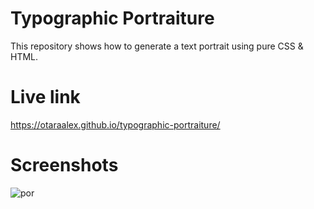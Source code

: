 # Typographic Portraiture

This repository shows how to generate a text portrait using pure CSS & HTML.

# Live link

https://otaraalex.github.io/typographic-portraiture/

# Screenshots

![por](https://user-images.githubusercontent.com/111053808/225297381-90d8b9db-547c-4ebb-9f1a-451b416f2865.jpg)